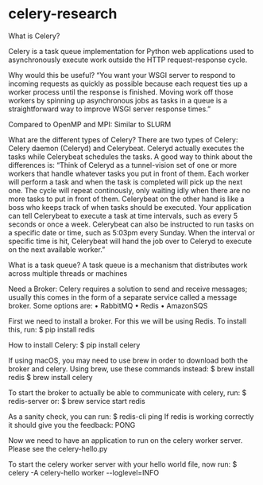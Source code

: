 # celery-research
What is Celery? 

Celery is a task queue implementation for Python web applications used to asynchronously execute work outside the HTTP request-response cycle.

Why would this be useful? “You want your WSGI server to respond to incoming requests as quickly as possible because each request ties up a worker process until the response is finished. Moving work off those workers by spinning up asynchronous jobs as tasks in a queue is a straightforward way to improve WSGI server response times.”

Compared to OpenMP and MPI: Similar to SLURM

What are the different types of Celery? 
There are two types of Celery: Celery daemon (Celeryd) and Celerybeat. Celeryd actually executes the tasks while Celerybeat schedules the tasks. A good way to think about the differences is: “Think of Celeryd as a tunnel-vision set of one or more workers that handle whatever tasks you put in front of them. Each worker will perform a task and when the task is completed will pick up the next one. The cycle will repeat continously, only waiting idly when there are no more tasks to put in front of them.
Celerybeat on the other hand is like a boss who keeps track of when tasks should be executed. Your application can tell Celerybeat to execute a task at time intervals, such as every 5 seconds or once a week. Celerybeat can also be instructed to run tasks on a specific date or time, such as 5:03pm every Sunday. When the interval or specific time is hit, Celerybeat will hand the job over to Celeryd to execute on the next available worker.”

What is a task queue? A task queue is a mechanism that distributes work across multiple threads or machines

Need a Broker: Celery requires a solution to send and receive messages; usually this comes in the form of a separate service called a message broker. Some options are:
•	RabbitMQ
•	Redis
•	AmazonSQS

First we need to install a broker. For this we will be using Redis. To install this, run:
$ pip install redis

How to install Celery:
$ pip install celery

If using macOS, you may need to use brew in order to download both the broker and celery. Using brew, use these commands instead:
$ brew install redis
$ brew install celery

To start the broker to actually be able to communicate with celery, run:
$ redis-server
or:
$ brew service start redis


As a sanity check, you can run:
$ redis-cli ping
If redis is working correctly it should give you the feedback: PONG

Now we need to have an application to run on the celery worker server. Please see the celery-hello.py

To start the celery worker server with your hello world file, now run:
$ celery -A celery-hello worker --loglevel=INFO
